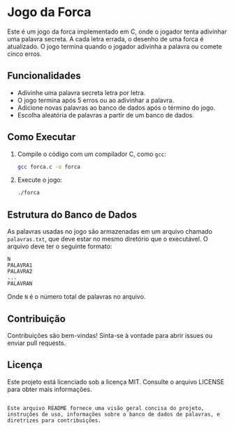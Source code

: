 # Jogo da Forca

Este é um jogo da forca implementado em C, onde o jogador tenta adivinhar uma palavra secreta. A cada letra errada, o desenho de uma forca é atualizado. O jogo termina quando o jogador adivinha a palavra ou comete cinco erros.

## Funcionalidades

- Adivinhe uma palavra secreta letra por letra.
- O jogo termina após 5 erros ou ao adivinhar a palavra.
- Adicione novas palavras ao banco de dados após o término do jogo.
- Escolha aleatória de palavras a partir de um banco de dados.

## Como Executar

1. Compile o código com um compilador C, como `gcc`:
   ```bash
   gcc forca.c -o forca
   ```
2. Execute o jogo:
   ```bash
   ./forca
   ```

## Estrutura do Banco de Dados

As palavras usadas no jogo são armazenadas em um arquivo chamado `palavras.txt`, que deve estar no mesmo diretório que o executável. O arquivo deve ter o seguinte formato:

```
N
PALAVRA1
PALAVRA2
...
PALAVRAN
```

Onde `N` é o número total de palavras no arquivo.

## Contribuição

Contribuições são bem-vindas! Sinta-se à vontade para abrir issues ou enviar pull requests.

## Licença

Este projeto está licenciado sob a licença MIT. Consulte o arquivo LICENSE para obter mais informações.
```

Este arquivo README fornece uma visão geral concisa do projeto, instruções de uso, informações sobre o banco de dados de palavras, e diretrizes para contribuições.

